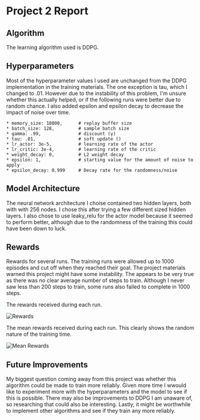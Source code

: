 # Project 2 Report

## Algorithm
The learning algorithm used is DDPG.

## Hyperparameters
Most of the hyperparameter values I used are unchanged from the DDPG implementation in the training materials.  The one exception is tau, which I changed to .01.  However due to the instability of this problem, I'm unsure whether this actually helped, or if the following runs were better due to random chance.  I also added epsilon and epsilon decay to decrease the impact of noise over time.

    * memory_size: 10000,      # replay buffer size
    * batch_size: 128,         # sample batch size
    * gamma: .99,              # discount (γ)
    * tau: .01,                # soft update ()
    * lr_actor: 3e-5,          # learning rate of the actor
    * lr_critic: 3e-4,         # learning rate of the critic
    * weight_decay: 0,         # L2 weight decay
    * epsilon: 1,              # starting value for the amount of noise to apply
    * epsilon_decay: 0.999     # Decay rate for the randomness/noise

## Model Architecture
The neural network architecture I choise contained two hidden layers, both with  with 256 nodes.  I chose this after trying a few different sized hidden layers.  I also chose to use leaky_relu for the actor model because it seemed to perform better, although due to the randomness of the training this could have been down to luck.

## Rewards
Rewards for several runs.  The training runs were allowed up to 1000 episodes and cut off when they reached their goal.
The project materials warned this project might have some instability.  The appears to be very true as there was no clear average number of steps to train. Although I never saw less than 200 steps to train, some runs also failed to complete in 1000 steps.

The rewards received during each run.

![Rewards](https://github.com/rbak/deep-reinforcement-learning-project-3/blob/master/results/rewards.png)

The mean rewards received during each run.  This clearly shows the random nature of the training time.

![Mean Rewards](https://github.com/rbak/deep-reinforcement-learning-project-3/blob/master/results/mean-rewards.png)

## Future Improvements
My biggest question coming away from this project was whether this algorithm could be made to train more reliably.  Given more time I wwould like to experiment more with the hyperparameters and the model to see if this is possible.  There may also be improvements to DDPG I am unaware of, so researching that could also be interesting.  Lastly, it might be worthwhile to implement other algorithms and see if they train any more reliably.
